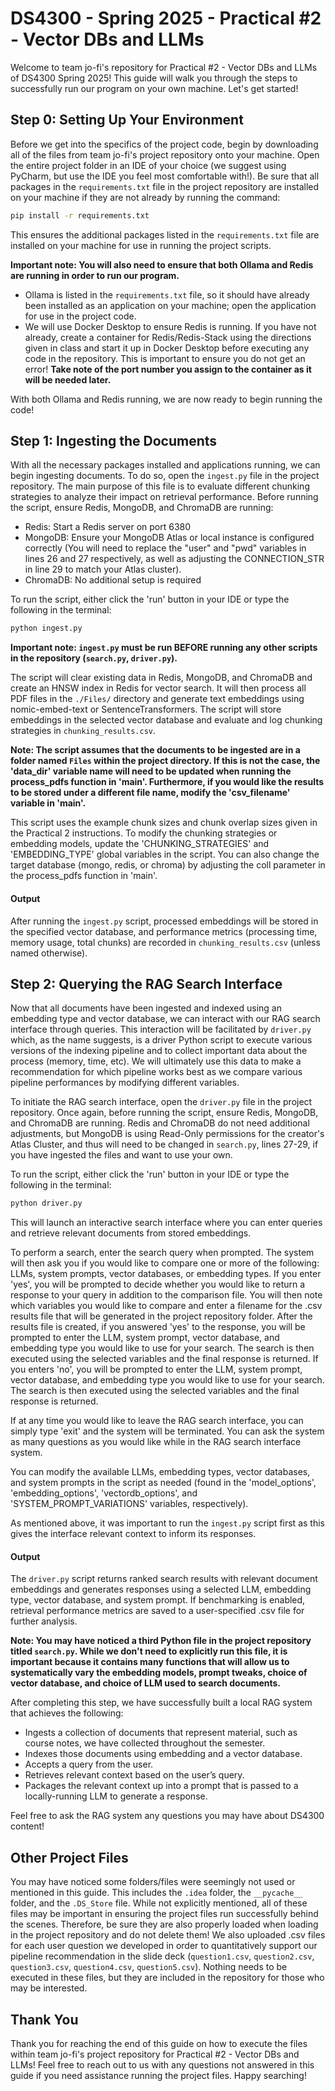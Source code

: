# DS4300 - Spring 2025 - Practical #2 - Vector DBs and LLMs

Welcome to team jo-fi's repository for Practical #2 - Vector DBs and LLMs of DS4300 Spring 2025! This guide will walk you through 
the steps to successfully run our program on your own machine. Let's get started!

## Step 0: Setting Up Your Environment
Before we get into the specifics of the project code, begin by downloading all of the files from team jo-fi's project
repository onto your machine. Open the entire project folder in an IDE of your choice (we suggest using PyCharm, but use
the IDE you feel most comfortable with!). Be sure that all packages in the `requirements.txt` file in the project repository are installed on your machine if they are not
already by running the command: 
```bash
pip install -r requirements.txt
```
This ensures the additional packages listed in the `requirements.txt` file are installed on your machine for use in running the project scripts. 

**Important note: You will also need to ensure that both Ollama and Redis are running in order to run our program.** 
* Ollama is listed in the `requirements.txt` file, so it should have already been installed as an application on your machine; open the application for use in the project code.
* We will use Docker Desktop to ensure Redis is running. If you have not already, create a container for Redis/Redis-Stack using the directions given in class and start it up in Docker Desktop before executing any code in the repository. This is important to ensure you do not get an error! **Take note of the port number you assign to the container as it will be needed later.**

With both Ollama and Redis running, we are now ready to begin running the code!

## Step 1: Ingesting the Documents
With all the necessary packages installed and applications running, we can begin ingesting documents. To do so, open the `ingest.py` file in the project repository. The main purpose of
this file is to evaluate different chunking strategies to analyze their impact on retrieval performance. Before running the script, ensure Redis, MongoDB, and ChromaDB are running:
* Redis: Start a Redis server on port 6380
* MongoDB: Ensure your MongoDB Atlas or local instance is configured correctly (You will need to replace the "user" and "pwd" variables in lines 26 and 27 respectively, as well as adjusting the CONNECTION_STR in line 29 to match your Atlas cluster).
* ChromaDB: No additional setup is required

To run the script, either click the 'run' button in your IDE or type the following in the terminal: 
```bash
python ingest.py
```
**Important note: `ingest.py` must be run BEFORE running any other scripts in the repository (`search.py`, `driver.py`).**

The script will clear existing data in Redis, MongoDB, and ChromaDB and create an HNSW index in Redis for vector search. It will then process all PDF files in the `./Files/` directory
and generate text embeddings using nomic-embed-text or SentenceTransformers. The script will store embeddings in the selected vector database and evaluate and log chunking strategies 
in `chunking_results.csv`. 

**Note: The script assumes that the documents to be ingested are in a folder named `Files` within the project directory. If this is not the case, the 'data_dir' variable name will need
to be updated when running the process_pdfs function in 'main'. Furthermore, if you would like the results to be stored under a different file name, modify the 'csv_filename' variable in 'main'.**

This script uses the example chunk sizes and chunk overlap sizes given in the Practical 2 instructions. To modify the chunking strategies or embedding models, update the 'CHUNKING_STRATEGIES' and 'EMBEDDING_TYPE' global variables in the script. 
You can also change the target database (mongo, redis, or chroma) by adjusting the coll parameter in the process_pdfs function in 'main'.

#### Output
After running the `ingest.py` script, processed embeddings will be stored in the specified vector database, and performance metrics (processing time, memory usage, total chunks) are recorded in `chunking_results.csv` (unless named otherwise).

## Step 2: Querying the RAG Search Interface
Now that all documents have been ingested and indexed using an embedding type and vector database, we can interact with our RAG search interface through queries. This interaction will be
facilitated by `driver.py` which, as the name suggests, is a driver Python script to execute various versions of the indexing pipeline and to collect important data about the process (memory, time, etc).
We will ultimately use this data to make a recommendation for which pipeline works best as we compare various pipeline performances by modifying different variables. 

To initiate the RAG search interface, open the `driver.py` file in the project repository. Once again, before running the script, ensure Redis, MongoDB, and ChromaDB are running. Redis and ChromaDB do not need additional adjustments, but MongoDB is using Read-Only permissions for the creator's Atlas Cluster, and thus will need to be changed in `search.py`, lines 27-29, if you have ingested the files and want to use your own.

To run the script, either click the 'run' button in your IDE or type the following in the terminal: 
```bash
python driver.py
```
This will launch an interactive search interface where you can enter queries and retrieve relevant documents from stored embeddings.

To perform a search, enter the search query when prompted. The system will then ask you if you would like to compare one or more of the following: LLMs, system prompts, vector databases, or embedding types.
If you enter 'yes', you will be prompted to decide whether you would like to return a response to your query in addition to the comparison file. You will then note which variables you would like to compare and enter a filename for the .csv results file that will be generated in the project repository folder. After the results file is created, if you answered 'yes' to the response, you will be prompted to enter the LLM, system prompt, vector database, and embedding type you would like to use for your search. The search is then executed using the selected variables and the final response is returned.
If you enters 'no', you will be prompted to enter the LLM, system prompt, vector database, and embedding type you would like to use for your search. The search is then executed using the selected variables
and the final response is returned.

If at any time you would like to leave the RAG search interface, you can simply type 'exit' and the system will be terminated. You can ask the system as many questions as you would like while in the RAG search interface system.

You can modify the available LLMs, embedding types, vector databases, and system prompts in the script as needed (found in the 'model_options', 'embedding_options', 'vectordb_options', and 'SYSTEM_PROMPT_VARIATIONS' variables, respectively).

As mentioned above, it was important to run the `ingest.py` script first as this gives the interface relevant context to inform its responses.

#### Output
The `driver.py` script returns ranked search results with relevant document embeddings and generates responses using a selected LLM, embedding type, vector database, and system prompt. If benchmarking is enabled, retrieval performance metrics are saved to a user-specified .csv file for further analysis.

**Note: You may have noticed a third Python file in the project repository titled `search.py`. While we don't need to explicitly run this file, it is important because it contains many functions that will allow us to systematically vary the embedding models, prompt tweaks, choice of vector database, and choice of LLM used to search documents.**

After completing this step, we have successfully built a local RAG system that achieves the following:
* Ingests a collection of documents that represent material, such as course notes, we have collected throughout the semester. 
* Indexes those documents using embedding and a vector database.
* Accepts a query from the user. 
* Retrieves relevant context based on the user’s query.
* Packages the relevant context up into a prompt that is passed to a locally-running LLM to generate a response.

Feel free to ask the RAG system any questions you may have about DS4300 content! 

## Other Project Files
You may have noticed some folders/files were seemingly not used or mentioned in this guide. This includes the `.idea` folder, the `__pycache__` folder, and the `.DS_Store` file. While not explicitly mentioned, all of these files may be important in ensuring the project files run successfully behind the scenes. Therefore, be sure they are also properly loaded when loading in the project repository and do not delete them! We also uploaded .csv files for each user question we developed in order to quantitatively support our pipeline recommendation in the slide deck (`question1.csv`, `question2.csv`, `question3.csv`, `question4.csv`, `question5.csv`). Nothing needs to be executed in these files, but they are included in the repository for those who may be interested.

## Thank You
Thank you for reaching the end of this guide on how to execute the files within team jo-fi's project repository for
Practical #2 - Vector DBs and LLMs! Feel free to reach out to us with any questions not answered in this guide if you need assistance
running the project files. Happy searching!
